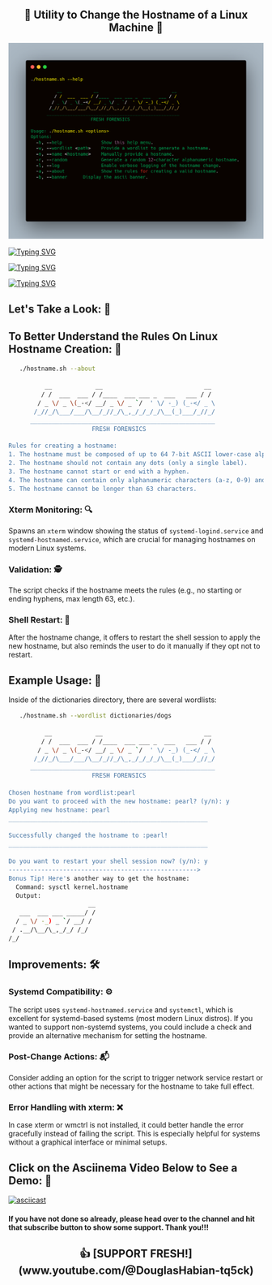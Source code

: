 <h2 align="center"> 
🤖 Utility to Change the Hostname of a Linux Machine 📛
</h2>

![Carbon Terminal Photo](https://github.com/DouglasFreshHabian/H0stnam3/blob/main/Graphics/carbon7.png)

<a href="https://git.io/typing-svg"><img src="https://readme-typing-svg.demolab.com?font=Fira+Code&pause=1000&color=F70000&width=435&lines=Linux+Hostname+Randomnizer;Terminal+Typing+Addict%2B%F0%9F%92%8A;Bash+Shell+Divider;Linux+Filesystem+Dancer+%F0%9F%91%A3;Terminal+Emulator+Creator" alt="Typing SVG" /></a>

<a href="https://git.io/typing-svg"><img src="https://readme-typing-svg.demolab.com?font=Fira+Code&pause=1000&color=4300F7&width=435&lines=Linux+Hostname+Changer;Linux+Command+Line+Junky;Seeker+Of+Linux+Knowledge+%F0%9F%93%96;Wordlist+Cleaner+%26+Creator;Terminal+Window+Splitter" alt="Typing SVG" /></a>

<a href="https://git.io/typing-svg"><img src="https://readme-typing-svg.demolab.com?font=Fira+Code&pause=1000&color=12F60B&width=435&lines=64+7-bit+ASCII+lower+case;alphanumeric+characters+or+hyphens;should+not+contain+any+dots%E2%9D%97;cannot+start+or+end+with+a+hypen+%E2%9E%96;alphanumeric+characters+(a-z%2CA-Z%2C0-9);cannot+be+longer+than+63+characters" alt="Typing SVG" /></a>





## Let's Take a Look: 👀

## To Better Understand the Rules On Linux Hostname Creation: 📐
```bash
   ./hostname.sh --about

          __            __                            __
         / /  ___  ___ / /____  ___ ___ _  ___   ___ / /
        / _ \/ _ \(_-</ __/ _ \/ _ `/  ' \/ -_) (_-</ _ \
       /_//_/\___/___/\__/_//_/\_,_/_/_/_/\__(_)___/_//_/
      ___________________________________________________
                       FRESH FORENSICS

Rules for creating a hostname:
1. The hostname must be composed of up to 64 7-bit ASCII lower-case alphanumeric characters or hyphens.
2. The hostname should not contain any dots (only a single label).
3. The hostname cannot start or end with a hyphen.
4. The hostname can contain only alphanumeric characters (a-z, 0-9) and hyphens (-).
5. The hostname cannot be longer than 63 characters.
```

### Xterm Monitoring: 🔍
Spawns an `xterm` window showing the status of `systemd-logind.service` and `systemd-hostnamed.service`, which are crucial for managing hostnames on modern Linux systems.

### Validation: 🕵️ 
The script checks if the hostname meets the rules (e.g., no starting or ending hyphens, max length 63, etc.).

### Shell Restart: 🐚
After the hostname change, it offers to restart the shell session to apply the new hostname, but also reminds the user to do it manually if they opt not to restart.

## Example Usage: 🎯
Inside of the dictionaries directory, there are several wordlists:
```bash
   ./hostname.sh --wordlist dictionaries/dogs

          __            __                            __
         / /  ___  ___ / /____  ___ ___ _  ___   ___ / /
        / _ \/ _ \(_-</ __/ _ \/ _ `/  ' \/ -_) (_-</ _ \
       /_//_/\___/___/\__/_//_/\_,_/_/_/_/\__(_)___/_//_/
      ___________________________________________________
                       FRESH FORENSICS

Chosen hostname from wordlist:pearl
Do you want to proceed with the new hostname: pearl? (y/n): y
Applying new hostname: pearl
_______________________________________________________

Successfully changed the hostname to :pearl!
_______________________________________________________

Do you want to restart your shell session now? (y/n): y
---------------------------------------------------->
Bonus Tip! Here's another way to get the hostname:
  Command: sysctl kernel.hostname
  Output:
                      __
   ___  ___ ___ _____/ /
  / _ \/ -_) _ `/ __/ / 
 / .__/\__/\_,_/_/ /_/  
/_/  

```

## Improvements: 🛠
### Systemd Compatibility: ⚙️ 
The script uses `systemd-hostnamed.service` and `systemctl`, which is excellent for systemd-based systems (most modern Linux distros). 
If you wanted to support non-systemd systems, you could include a check and provide an alternative mechanism for setting the hostname.

### Post-Change Actions: 📬 
Consider adding an option for the script to trigger network service restart or other actions that might be necessary for the hostname to take full effect.

### Error Handling with xterm: ❌ 
In case xterm or wmctrl is not installed, it could better handle the error gracefully instead of failing the script. This is especially helpful for systems without a graphical interface or minimal setups.

## Click on the Asciinema Video Below to See a Demo: 🔗

[![asciicast](https://asciinema.org/a/715001.svg)](https://asciinema.org/a/715001?t=00:06)





#### If you have not done so already, please head over to the channel and hit that subscribe button to show some support. Thank you!!!

<h2 align="center">
👍 [SUPPORT FRESH!](www.youtube.com/@DouglasHabian-tq5ck) 
</h2>



<!-- 
 ____    ___   ____    ____                 _ 
|  _ \  |_ _| |  _ \  |  _ \ ___  __ _ _ __| |
| |_) |  | |  | |_) | | |_) / _ \/ _` | '__| |
|  _ < _ | | _|  __/  |  __/  __/ (_| | |  | |
|_| \_(_)___(_)_| (_) |_|   \___|\__,_|_|  |_|
                                                                                                                            
 _____              _       _____                        _          
|  ___| __ ___  ___| |__   |  ___|__  _ __ ___ _ __  ___(_) ___ ___ 
| |_ | '__/ _ \/ __| '_ \  | |_ / _ \| '__/ _ \ '_ \/ __| |/ __/ __|
|  _|| | |  __/\__ \ | | | |  _| (_) | | |  __/ | | \__ \ | (__\__ \
|_|  |_|  \___||___/_| |_| |_|  \___/|_|  \___|_| |_|___/_|\___|___/
        dfresh@tutanota.com Fresh Forensics, LLC 2025 -->

<!-- Providing this material to the world is costing me greatly. -->
